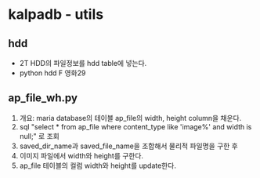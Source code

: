 # kalpadb - utils

## hdd

- 2T HDD의 파일정보를 hdd table에 넣는다.
- python hdd F 영화29

## ap_file_wh.py

1. 개요: maria database의 테이블 ap_file의 width, height column을 채운다.
2. sql "select * from ap_file where content_type like 'image%' and width is null;" 로 조회
3. saved_dir_name과 saved_file_name을 조합해서 물리적 파일명을 구한 후
4. 이미지 파일에서 width와 height를 구한다.
5. ap_file 테이블의 컬럼 width와 height를 update한다.
